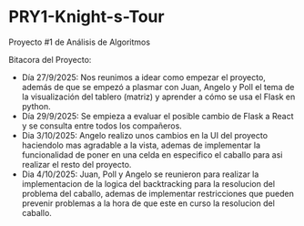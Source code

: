 # PRY1-Knight-s-Tour
Proyecto #1 de Análisis de Algoritmos

Bitacora del Proyecto:

- Día 27/9/2025: Nos reunimos a idear como empezar el proyecto, además de que se empezó a plasmar con Juan, Angelo y Poll el tema de la visualización del tablero (matriz) y aprender a cómo se usa el Flask en python.
- Día 29/9/2025: Se empieza a evaluar el posible cambio de Flask a React y se consulta entre todos los compañeros.
- Dia 3/10/2025: Angelo realizo unos cambios en la UI del proyecto haciendolo mas agradable a la vista, ademas de implementar la funcionalidad de poner en una celda en especifico el caballo para asi realizar el resto del proyecto.
- Dia 4/10/2025: Juan, Poll y Angelo se reunieron para realizar la implementacion de la logica del backtracking para la resolucion del problema del caballo, ademas de implementar restricciones que pueden prevenir problemas a la hora de que este en curso la resolucion del caballo.